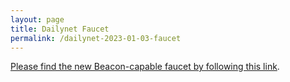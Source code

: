 ```yaml
---
layout: page
title: Dailynet Faucet
permalink: /dailynet-2023-01-03-faucet
---
```


[Please find the new Beacon-capable faucet by following this link](https://faucet.dailynet-2023-01-03.teztnets.xyz).

